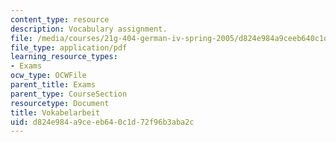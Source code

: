 ```yaml
---
content_type: resource
description: Vocabulary assignment.
file: /media/courses/21g-404-german-iv-spring-2005/d824e984a9ceeb640c1d72f96b3aba2c_MIT21G_404S05_vokabelarbei.pdf
file_type: application/pdf
learning_resource_types:
- Exams
ocw_type: OCWFile
parent_title: Exams
parent_type: CourseSection
resourcetype: Document
title: Vokabelarbeit
uid: d824e984-a9ce-eb64-0c1d-72f96b3aba2c
---
```

